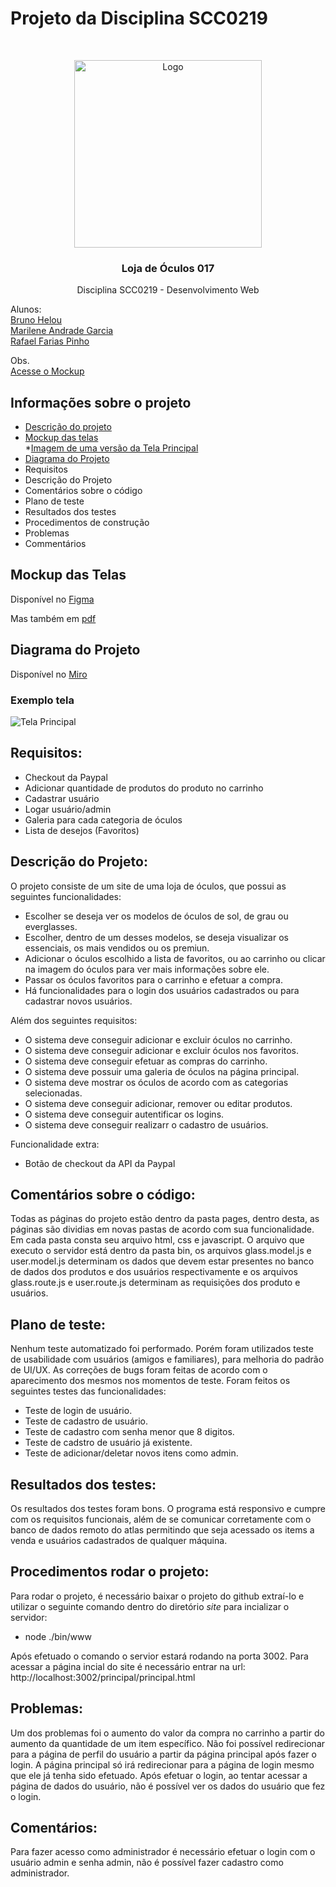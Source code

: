 # Projeto da Disciplina SCC0219
<!-- PROJECT LOGO -->
<br />
<p align="center">
  <a href="https://raw.githubusercontent.com/Brunohelou/scc-0219-devweb-glassesStore/master/pages/images/logo_size.jpg">
    <img src="https://raw.githubusercontent.com/Brunohelou/scc-0219-devweb-glassesStore/master/pages/images/logo_size.jpg" alt="Logo" width="300" height="300">
  </a>

  <h3 align="center">Loja de Óculos 017</h3>

  <p align="center">
    Disciplina SCC0219 - Desenvolvimento Web
  </p>
</p>

Alunos: <br>
[Bruno Helou](https://github.com/Brunohelou) <br>
[Marilene Andrade Garcia](https://github.com/MarileneGarcia) <br>
[Rafael Farias Pinho](https://github.com/rafaelfpinho)

Obs. <br>
[Acesse o Mockup](https://www.figma.com/file/90M9GNbrUwnLGpIPAdX5Nn/Glasses-Store?node-id=0%3A1)





<!-- TABLE OF CONTENTS -->
## Informações sobre o projeto

* [Descrição do projeto](descricao_projeto.pdf)
* [Mockup das telas](https://www.figma.com/file/90M9GNbrUwnLGpIPAdX5Nn/Glasses-Store?node-id=0%3A1)<br>
  *[Imagem de uma versão da Tela Principal](https://raw.githubusercontent.com/Brunohelou/scc-0219-devweb-glassesStore/master/mockup_telas/Imagens_telas/Tela%20Principal%20(versao%202).png)
* [Diagrama do Projeto](https://miro.com/app/board/o9J_kiP_Um8=/)
* Requisitos
* Descrição do Projeto
* Comentários sobre o código
* Plano de teste
* Resultados dos testes
* Procedimentos de construção
* Problemas
* Commentários



<!-- ABOUT THE PROJECT -->
## Mockup das Telas

Disponível no [Figma](https://www.figma.com/file/90M9GNbrUwnLGpIPAdX5Nn/Glasses-Store?node-id=0%3A1)

Mas também em [pdf](mockup_telas/Loja_Oculos017.pdf)


## Diagrama do Projeto

Disponível no [Miro](https://miro.com/welcomeonboard/xw6MOhSIZFKC840hfqLhsjpporNo4MoD8CBYwSJWc3FkZGGucrW8RAW1t1NuX386)

### Exemplo tela
![Tela Principal](https://raw.githubusercontent.com/Brunohelou/scc-0219-devweb-glassesStore/master/mockup_telas/Imagens_telas/Tela%20Principal%20(versao%202).png)


## Requisitos:
* Checkout da Paypal
* Adicionar quantidade de produtos do produto no carrinho
* Cadastrar usuário
* Logar usuário/admin
* Galeria para cada categoria de óculos
* Lista de desejos (Favoritos)

## Descrição do Projeto:
O projeto consiste de um site de uma loja de óculos, que possui as seguintes funcionalidades:
* Escolher se deseja ver os modelos de óculos de sol, de grau ou everglasses.
* Escolher, dentro de um desses modelos, se deseja visualizar os essenciais, os mais vendidos ou os premiun.
* Adicionar o óculos escolhido a lista de favoritos, ou ao carrinho ou clicar na imagem do óculos para ver mais informações sobre ele.
* Passar os óculos favoritos para o carrinho e efetuar a compra.
* Há funcionalidades para o login dos usuários cadastrados ou para cadastrar novos usuários.

Além dos seguintes requisitos:
* O sistema deve conseguir adicionar e excluir óculos no carrinho.
* O sistema deve conseguir adicionar e excluir óculos nos favoritos.
* O sistema deve conseguir efetuar as compras do carrinho.
* O sistema deve possuir uma galeria de óculos na página principal.
* O sistema deve mostrar os óculos de acordo com as categorias selecionadas.
* O sistema deve conseguir adicionar, remover ou editar produtos.
* O sistema deve conseguir autentificar os logins.
* O sistema deve conseguir realizarr o cadastro de usuários.

Funcionalidade extra:
* Botão de checkout da API da Paypal

## Comentários sobre o código:
Todas as páginas do projeto estão dentro da pasta pages, dentro desta, as páginas são dividias em novas pastas de acordo com sua funcionalidade. Em cada pasta consta seu arquivo html, css e javascript. O arquivo que executo o servidor está dentro da pasta bin, os arquivos glass.model.js e user.model.js determinam os dados que devem estar presentes no banco de dados dos produtos e dos usuários respectivamente e os arquivos glass.route.js e user.route.js determinam as requisições dos produto e usuários.


## Plano de teste:
Nenhum teste automatizado foi performado. Porém foram utilizados teste de usabilidade com usuários (amigos e familiares), para melhoria do padrão de UI/UX. As correções de bugs foram feitas de acordo com o aparecimento dos mesmos nos momentos de teste. Foram feitos os seguintes testes das funcionalidades:
* Teste de login de usuário.
* Teste de cadastro de usuário.
* Teste de cadastro com senha menor que 8 digitos.
* Teste de cadstro de usuário já existente.
* Teste de adicionar/deletar novos itens como admin.

## Resultados dos testes:
Os resultados dos testes foram bons. O programa está responsivo e cumpre com os requisitos funcionais, além de se comunicar corretamente com o banco de dados remoto do atlas permitindo que seja acessado os items a venda e usuários cadastrados de qualquer máquina.

## Procedimentos rodar o projeto:
Para rodar o projeto, é necessário baixar o projeto do github extraí-lo e utilizar o seguinte comando dentro do diretório *site* para incializar o servidor:
* node ./bin/www

Após efetuado o comando o servior estará rodando na porta 3002. Para acessar a página incial do site é necessário entrar na url: http://localhost:3002/principal/principal.html

## Problemas:
Um dos problemas foi o aumento do valor da compra no carrinho a partir do aumento da quantidade de um item específico.
Não foi possível redirecionar para a página de perfil do usuário a partir da página principal após fazer o login. A página principal só irá redirecionar para a página de login mesmo que ele já tenha sido efetuado.
Após efetuar o login, ao tentar acessar a página de dados do usuário, não é possível ver os dados do usuário que fez o login.

## Comentários:
Para fazer acesso como administrador é necessário efetuar o login com o usuário admin e senha admin, não é possível fazer cadastro como administrador.




